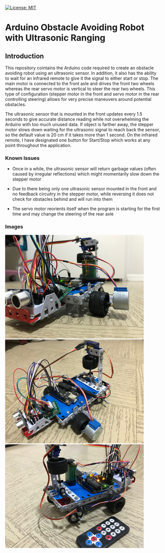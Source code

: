 [![License: MIT](https://img.shields.io/badge/License-MIT-yellow.svg)](https://opensource.org/licenses/MIT)


#  Arduino Obstacle Avoiding Robot with Ultrasonic Ranging

## Introduction

This repository cointains the Arduino code required to create an obstacle avoiding robot using an ultrasonic sensor. In addition, it also has the ability to wait for an infrared remote to give it the signal to either start or stop. The main motor  is connected to the front axle and drives the front two wheels whereas the rear servo motor is vertical to steer the rear two wheels. This type of configuration (stepper motor in the front and servo motor in the rear controlling steering) allows for very precise maneuvers around potential obstacles.

The ultrasonic sensor that is mounted in the front updates every 1.5 seconds to give accurate distance reading while not overwhelming the Arduino with too much unused data. If object is farther away, the stepper motor slows down waiting for the ultrasonic signal to reach back the sensor, so the default value is 20 cm if it takes more than 1 second. On the infrared remote, I have designated one button for Start/Stop which works at any point throughout the application.


### Known Issues

- Once in a while, the ultrasonic sensor will return garbage values (often caused by irregular reflections) which might momentarily slow down the stepper motor

- Due to there being only one ultrasonic sensor mounted in the front and no feedback circuitry in the stepper motor, while reversing it does not check for obstacles behind and will run into them

- The servo motor reorients itself when the program is starting for the first time and may change the steering of the rear axle

### Images


<img src = "images/Front View.JPG" width = "450">
<img src = "images/Side View.JPG" width = "450">
<img src = "images/Back View.JPG" width = "450">

